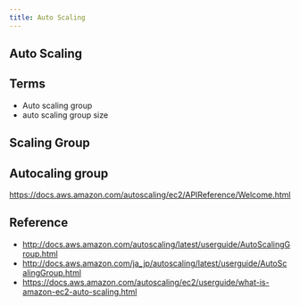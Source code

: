 ```yaml
---
title: Auto Scaling
---
```


## Auto Scaling


## Terms
* Auto scaling group
* auto scaling group size


## Scaling Group

## Autocaling group
https://docs.aws.amazon.com/autoscaling/ec2/APIReference/Welcome.html



## Reference
* http://docs.aws.amazon.com/autoscaling/latest/userguide/AutoScalingGroup.html
* http://docs.aws.amazon.com/ja_jp/autoscaling/latest/userguide/AutoScalingGroup.html
* https://docs.aws.amazon.com/autoscaling/ec2/userguide/what-is-amazon-ec2-auto-scaling.html
